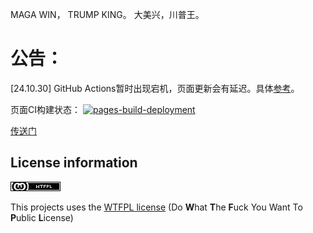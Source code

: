 MAGA WIN， TRUMP KING。
大美兴，川普王。

# 公告：
\[24.10.30\] GitHub Actions暂时出现宕机，页面更新会有延迟。具体[参考](https://github.com/orgs/community/discussions/143045)。


页面CI构建状态：
[![pages-build-deployment](https://github.com/MaxwellHandsome/XuTao25Audio/actions/workflows/pages/pages-build-deployment/badge.svg?branch=page)](https://github.com/MaxwellHandsome/XuTao25Audio/actions/workflows/pages/pages-build-deployment)



[传送门](http://pg.crazythursday.filegear-sg.me/)




## License information
![WTFPL](lic.png)

This projects uses the [WTFPL license](http://www.wtfpl.net/)
(Do **W**hat **T**he **F**uck You Want To **P**ublic **L**icense)
